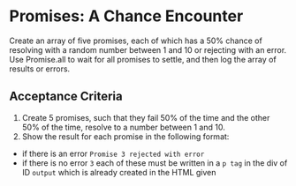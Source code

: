 # Promises: A Chance Encounter

Create an array of five promises, each of which has a 50% chance of resolving with a random number between 1 and 10 or rejecting with an error. Use Promise.all to wait for all promises to settle, and then log the array of results or errors.

## Acceptance Criteria

1. Create 5 promises, such that they fail 50% of the time and the other 50% of the time, resolve to a number between 1 and 10.
2. Show the result for each promise in the following format:

- if there is an error `Promise 3 rejected with error`
- if there is no error `3`
  each of these must be written in a `p tag` in the div of ID `output` which is already created in the HTML given
